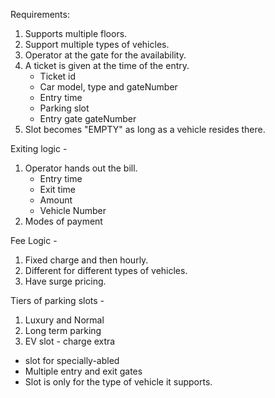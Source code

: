Requirements:
1. Supports multiple floors.
2. Support multiple types of vehicles.
3. Operator at the gate for the availability.
4. A ticket is given at the time of the entry.
   * Ticket id
   * Car model, type and gateNumber
   * Entry time
   * Parking slot
   * Entry gate gateNumber
5. Slot becomes "EMPTY" as long as a vehicle resides there.

Exiting logic -

1. Operator hands out the bill.
   * Entry time
   * Exit time
   * Amount
   * Vehicle Number
2. Modes of payment

Fee Logic -

1. Fixed charge and then hourly.
2. Different for different types of vehicles.
3. Have surge pricing.

Tiers of parking slots - 

1. Luxury and Normal
2. Long term parking
3. EV slot - charge extra

* slot for specially-abled
* Multiple entry and exit gates
* Slot is only for the type of vehicle it supports.

